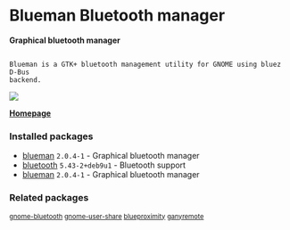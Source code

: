# Blueman Bluetooth manager

__Graphical bluetooth manager__

```

Blueman is a GTK+ bluetooth management utility for GNOME using bluez D-Bus
backend.

```

[![](https://screenshots.debian.net/thumbnail-with-version/blueman/9001)](https://screenshots.debian.net/screenshot-with-version/blueman/9001)



**[Homepage](https://github.com/blueman-project/blueman)**

### Installed packages

* [blueman](https://packages.debian.org/stretch/blueman) `2.0.4-1` - Graphical bluetooth manager
* [bluetooth](https://packages.debian.org/stretch/bluetooth) `5.43-2+deb9u1` - Bluetooth support
* [blueman](https://packages.debian.org/stretch/blueman) `2.0.4-1` - Graphical bluetooth manager

### Related packages

<sub> [gnome-bluetooth](https://packages.debian.org/stretch/gnome-bluetooth) [gnome-user-share](https://packages.debian.org/stretch/gnome-user-share) [blueproximity](https://packages.debian.org/stretch/blueproximity) [ganyremote](https://packages.debian.org/stretch/ganyremote)  </sub>
